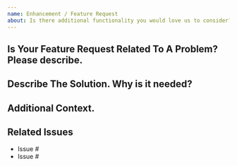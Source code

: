 ```yaml
---
name: Enhancement / Feature Request
about: Is there additional functionality you would love us to consider?
---
```


<!--
Ensure you have read over [Submitting Issues](https://github.com/chocolatey/.github/blob/main/SUBMITTING-ISSUES.md)

Please check to see if your issue already exists with a quick search of the issues. Start with one relevant term and then add if you get too many results.

NOTE: Keep in mind we have a [Code Of Conduct](https://github.com/chocolatey/.github/blob/main/CODE_OF_CONDUCT.md) that we expect folks to observe when they are looking for support in the Chocolatey community.

Name your issue appropriately: give it a sentence that reads well enough for anyone seeing this in the release notes to what it is.

When writing out the issue details please ensure you are writing it as if you were explaining it to somebody else.
Even if you will be working on and resolving the issue yourself. This helps others to understand the reasons for the issue and for it to be searchable in future.

Please do not remove any of the headings.
If a heading is not applicable then enter N/A: Why it's not applicable

Please remove all comments before submitting.
-->

## Is Your Feature Request Related To A Problem? Please describe.

<!-- A clear and concise description of what the problem is. Ex. I'm always frustrated when [...] -->

## Describe The Solution. Why is it needed?

<!-- A clear and concise description of what you want to happen. -->

## Additional Context.

<!-- Add any other context or screenshots about the feature request here. -->

## Related Issues

<!-- Enter and link any related issues here. If there are no issues, replace with N/A. -->
- Issue #
- Issue #